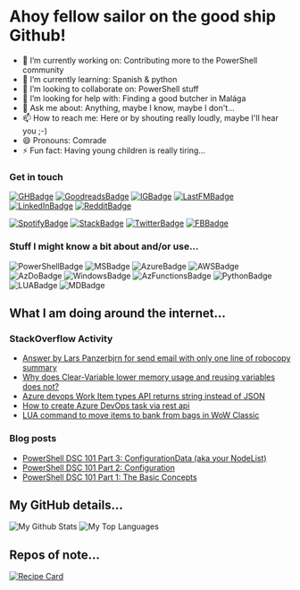 # Ahoy fellow sailor on the good ship Github!

<!--
**Panzerbjrn/Panzerbjrn** is a ✨ _special_ ✨ repository because its `README.md` (this file) appears on your GitHub profile.

Here are some ideas to get you started:
-->

- 🔭 I’m currently working on: Contributing more to the PowerShell community
- 🌱 I’m currently learning: Spanish & python
- 👯 I’m looking to collaborate on: PowerShell stuff
- 🤔 I’m looking for help with: Finding a good butcher in Malága
- 💬 Ask me about: Anything, maybe I know, maybe I don't...
- 📫 How to reach me: Here or by shouting really loudly, maybe I'll hear you ;-)
- 😄 Pronouns: Comrade
- ⚡ Fun fact: Having young children is really tiring...

<!--
[<img src="https://novatorem-teal-three.vercel.app/api/spotify-playing" alt="Spotify Now Playing" width="350" />](https://open.spotify.com/user/panzerbjrn)
 [![Spotify](https://novatorem-panzerbjrn.vercel.app/api/spotify)](https://open.spotify.com/user/panzerbjrn) 
-->

### Get in touch
[![GHBadge]][GHProfile]
[![GoodreadsBadge]][GoodreadsProfile]
[![IGBadge]][IGProfile]
[![LastFMBadge]][LastFMProfile]
[![LinkedInBadge]][LinkedInProfile]
[![RedditBadge]][RedditProfile]
<!-- [![OKCBadge]][OKCProfile] -->
[![SpotifyBadge]][SpotifyProfile]
[![StackBadge]][StackOverFlowProfile]
[![TwitterBadge]][TwitterProfile]
[![FBBadge]][FBProfile]
<!-- [![OKC](https://img.shields.io/badge/-100000?style=flat&logo=okcupid&logoColor=red)](https://www.okcupid.com/profile/16622764975055422715) -->

### Stuff I might know a bit about and/or use...
![PowerShellBadge] 
![MSBadge]
![AzureBadge]
![AWSBadge]
![AzDoBadge]
![WindowsBadge]
![AzFunctionsBadge]
![PythonBadge] 
![LUABadge]
![MDBadge]

## What I am doing around the internet...
### StackOverflow Activity
<!-- STACKOVERFLOW:START -->
- [Answer by Lars Panzerbjrn for send email with only one line of robocopy summary](https://stackoverflow.com/questions/67336808/send-email-with-only-one-line-of-robocopy-summary/67337656#67337656)
- [Why does Clear-Variable lower memory usage and reusing variables does not?](https://stackoverflow.com/questions/67234296/why-does-clear-variable-lower-memory-usage-and-reusing-variables-does-not)
- [Azure devops Work Item types API returns string instead of JSON](https://stackoverflow.com/questions/65783161/azure-devops-work-item-types-api-returns-string-instead-of-json)
- [How to create Azure DevOps task via rest api](https://stackoverflow.com/questions/65776209/how-to-create-azure-devops-task-via-rest-api)
- [LUA command to move items to bank from bags in WoW Classic](https://stackoverflow.com/questions/62020451/lua-command-to-move-items-to-bank-from-bags-in-wow-classic)
<!-- STACKOVERFLOW:END -->

### Blog posts
<!-- BLOG-POST-LIST:START -->
- [PowerShell DSC 101 Part 3: ConfigurationData (aka your NodeList)](https://itineranty.net/2017/02/15/powershell-dsc-101-part-3-configurationdata-aka-your-nodelist/)
- [PowerShell DSC 101 Part 2: Configuration](https://itineranty.net/2017/02/14/powershell-dsc-101-part-2-configuration/)
- [PowerShell DSC 101 Part 1: The Basic Concepts](https://itineranty.net/2017/02/13/powershell-dsc-101-part-1/)
<!-- BLOG-POST-LIST:END -->

## My GitHub details...
![My Github Stats][Github Stats Card]
![My Top Languages][Github Language Card]

<!--
![My wakatime Stats](https://github-readme-stats.vercel.app/api/wakatime?username=panzerbjrn)]
-->
## Repos of note...
[![Recipe Card](https://github-readme-stats.vercel.app/api/pin/?username=Panzerbjrn&repo=Recipes)](https://github.com/Panzerbjrn/Recipes)


[Github Stats Card]: https://github-readme-stats.vercel.app/api?username=panzerbjrn&show_icons=true&hide_border=true&theme=dark&hide=stars&bg_color=0c0f0f
[Github Language Card]: https://github-readme-stats.vercel.app/api/top-langs/?username=panzerbjrn&layout=compact&show_icons=true&hide_border=true&theme=dark&hide=stars&bg_color=0c0f0f


[FBBadge]: https://img.shields.io/badge/-100000?style=flat&logo=facebook&logoColor=red
[GHBadge]: https://img.shields.io/badge/-100000?style=flat&logo=github&logoColor=red
[GoodreadsBadge]: https://img.shields.io/badge/-100000?style=flat&logo=Goodreads&logoColor=red
[IGBadge]: https://img.shields.io/badge/-100000?style=flat&logo=instagram&logoColor=red
[LastFMBadge]: https://img.shields.io/badge/-100000?style=flat&logo=lastdotfm&logoColor=red
[LinkedInBadge]: https://img.shields.io/badge/-100000?style=flat&logo=linkedin&logoColor=red
[OKCBadge]: https://img.shields.io/badge/-100000?style=flat&logo=okcupid&logoColor=red
[RedditBadge]: https://img.shields.io/badge/-100000?style=flat&logo=reddit&logoColor=red
[SpotifyBadge]: https://img.shields.io/badge/-100000?&style=flat&logo=spotify&logoColor=red
[StackBadge]: https://img.shields.io/badge/-100000?style=flat&logo=stack-overflow&logoColor=red
[TwitterBadge]: https://img.shields.io/badge/-100000?style=flat&logo=twitter&logoColor=red


[FBProfile]: https://www.facebook.com/panzerbjrn
[GHProfile]: https://github.com/panzerbjrn
[GoodreadsProfile]: http://goodreads.com/Panzerbjrn
[IGProfile]: https://instagram.com/Panzerbjrn
[LastFMProfile]: http://last.fm/user/lpetersson/
[LinkedInProfile]: https://www.linkedin.com/in/lpetersson
[OKCProfile]: https://www.okcupid.com/profile/16622764975055422715
[RedditProfile]: https://www.reddit.com/user/panzerbjrn
[SpotifyProfile]: https://open.spotify.com/user/1112679980?si=9d3730c21f2e4b1a
[TwitterProfile]: https://twitter.com/Panzerbjrn
[StackOverFlowProfile]: https://stackoverflow.com/users/4915226/lars-panzerbjrn
[PythonBadge]: https://img.shields.io/badge/Python-2C2D72?style=flat&logo=python&logoColor=white
[LUABadge]: https://img.shields.io/badge/Lua-2C2D72?style=flat&logo=lua&logoColor=white
[PowershellBadge]: https://img.shields.io/badge/PowerShell-666666?style=flat&logo=PowerShell&logoColor=white
[MDBadge]: https://img.shields.io/badge/Markdown-2C2D72?style=flat&logo=markdown&logoColor=white
[MSBadge]: https://img.shields.io/badge/Microsoft-666666?style=flat&logo=microsoft&logoColor=white
[AWSBadge]: https://img.shields.io/badge/Amazon_AWS-232F3E?style=flat&logo=amazon-aws&logoColor=white
[AzureBadge]: https://img.shields.io/badge/microsoft%20azure-666666?style=flat&logo=microsoft-azure&logoColor=white
[AzFunctionsBadge]: https://img.shields.io/badge/Azure_Functions-666666?style=flat&logo=azure-functions&logoColor=white
[AzDoBadge]: https://img.shields.io/badge/Azure_DevOps-666666?style=flat&logo=azure-devops&logoColor=white
[WindowsBadge]: https://img.shields.io/badge/Windows-666666?style=flat&logo=windows&logoColor=white
